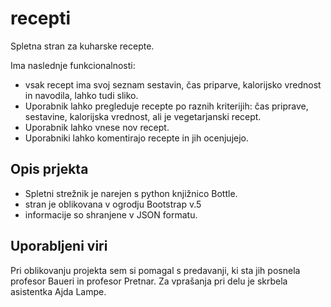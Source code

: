 # recepti
Spletna stran za kuharske recepte.

Ima naslednje funkcionalnosti:
* vsak recept ima svoj seznam sestavin, čas priparve, kalorijsko vrednost in navodila, lahko tudi sliko.
* Uporabnik lahko pregleduje recepte po raznih kriterijih: čas priprave, sestavine, kalorijska vrednost, ali je vegetarjanski recept.
* Uporabnik lahko vnese nov recept.
* Uporabniki lahko komentirajo recepte in jih ocenjujejo.

## Opis prjekta
* Spletni strežnik je narejen s python knjižnico Bottle.
* stran je oblikovana v ogrodju Bootstrap v.5
* informacije so shranjene v JSON formatu.

## Uporabljeni viri
Pri oblikovanju projekta sem si pomagal s predavanji, ki sta jih posnela profesor Baueri in profesor Pretnar. 
Za vprašanja pri delu je skrbela asistentka Ajda Lampe. 



